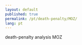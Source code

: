 ```yaml
---
layout: default
published: true
permalink: /pt/death-penalty/MOZ/
lang: pt
---
```


death-penalty analysis MOZ
